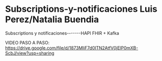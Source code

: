 # Subscriptions-y-notificaciones Luis Perez/Natalia Buendia
Subscriptions y notificaciones-------HAPI FHIR + Kafka

VIDEO PASO A PASO: https://drive.google.com/file/d/1873MliF7d0ITN2AtfV0jElP0mXB-ScbJ/view?usp=sharing
